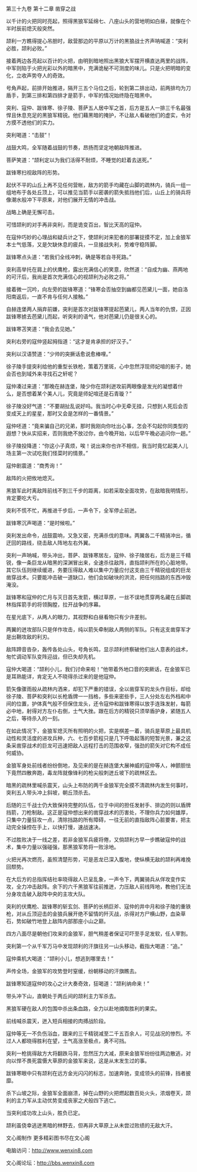 第三十九卷 第十二章 凿穿之战

以千计的火把同时亮起，照得黑狼军延绵七、八座山头的营地明如白昼，就像在个半时辰前熄灭般突然。

颉利一方瞧得提心吊胆时，敌营那边的平原以万计的黑狼战士齐声呐喊道：“突利必胜，颉利必败。”

接着两边各亮起以百计的火把，由明到暗地照出黑狼大军摆开横直达两里的战阵，中军则陷于火把光彩以外的暗黑中，充满诡秘不可测度的味儿。只是火把明暗的变化，立收声势夺人的奇效。

号角声起，前排开始推进，隔开三五个马位之后，轮到第二排出动，前两排均为刀盾手，到第三排和第四排才是箭手，中军的情况始终隐在暗黑中。

突利、寇仲、跋锋寒、徐子陵、菩萨五人居中军之首，后方是五人一排三千名最强悍且休息充足的黑狼军精锐。他们藉黑暗的掩护，不让敌人看破他们的虚实，令对方摸不透他们的实力。

突利喝道：“击鼓”！

战鼓大鸣，全军随着战鼓的节奏，昂扬而坚定地朝敌阵推进。

菩萨笑道：“颉利定以为我们活得不耐烦，不睡觉的赶着去送死。”

跋锋寒扫视敌阵的形势。

起伏不平的山丘上再不见任何营帐，敌方的箭手均藏在山脚的疏林内，骑兵一组一组地布于各处丘顶上，可以推见当箭手以密袭的箭失抵挡他们后，山丘上的骑兵将像潮水般冲下平原来，对他们展开无情的冲击战。

战略上确是无懈可击。

可惜颉利的对手再非突利，而是诡变百出，智比天高的寇仲。

在寇仲巧妙的心理战和疑兵计之下，使颉利对来犯者的部署捉摸不定，加上金狼军本士气低落，又是欠缺休息的疲兵，一旦接战失利，势难守稳阵脚。

跋锋寒点头道：“若我们全线冲刺，确是等若自寻死路。”

突利高举托在肩上的伏鹰枪，露出充满信心的笑意，欣然道：“自成为幽、燕两地的可汗后，我尚是首次充满信心的视颉利为必败之将。”

接着微一沉吟，向左旁的跋锋寒道：“锋寒会否抽空到幽都见芭黛儿一面，她自洛阳南返后，一直不肯与任何人接触。”

自赫连堡两人捐弃前嫌，突利是首次对跋锋寒提起芭黛儿，两人当年的仇恨，正因跋锋寒掳去芭黛儿而起，听突利的语气，他对芭黛儿仍是很关心的。

跋锋寒苫笑道：“我会去见她。”

突利右旁的寇仲竖起拇指道：“这才是肯承担的好汉子。”

突利以汉语赞道：“少帅的突撅话愈说愈棒哩。”

徐子陵手提突利给他的重型长铁枪，策着万里斑，心中忽然浮现师妃喧的影子，她会否也到域外来寻找石之轩呢？

寇仲凑过来道：“那晚在赫连堡，陵少你在颉利迸攻前两眼像是发光的凝想着什么，是否想着某个美人儿，究竟是师妃喧还是石青璇？”

徐子陵没好气道：“不要胡扯乱说好吗。我当时心中无牵无挂，只想到人死后会否变成天上的星星，那时又会是怎样的一番情景。”

寇仲呸道：“竟来骗自己的兄弟，那时我刚向你吐出心事，怎会不勾起你同类型的遐想？快从实招来，否则我绝不放过你，由今晚开始，以后早午晚必追问你一趟。”

徐子陵投降道：“你这小子真烦，唉！说出来你也许不相信，我当时竟忆起美人儿场主第一次试吃我们怪菜时的情景。”

寇仲剧震道：“商秀询！”

敌阵的火把攸地熄灭。

黑狼军此时离敌阵前线不到三千步的距离，如若采取全面攻势，在敌暗我明情形，肯定要吃大亏。

突利不慌不忙，再推进千步后，一声令下，全军停止前迸。

跋锋寒沉声喝道：“是时候啦。”

突利发出命令，战鼓震响，又急又密，充满杀伐的意味。两翼各二千精骑冲出，循迂回的路线，绕击敌人阵地左右外翼。

突利一声呐喊，带头冲出，菩萨、跋锋寒居左，寇仲、徐子陵居右，后方是三千精锐，像一条巨龙从暗黑的深渊冒出来，全速杀往敌阵，直指颉利所在的心脏地带。其它队伍则继续缓进，务要压得敌人难以集中力量应付这支由三千精锐组成的巨龙凿穿战术。只要能冲击破一道缺口，他们会如破块的洪流，把任何挡路的东西冲毁淹没。

跋锋寒和寇仲的亡月与灭日首先发箭，横过草原，一丝不误地贯穿两名藏在丘脚疏林指挥箭手的将领胸膛，拉开战争的序幕。

在星光底下，从两人的眼力，其视野和白昼看物只有少许差别。

两翼的迸攻部队只是佯作攻击，纯以箭矢牵制敌人两侧的军队。只有这支凿穿军才是出鞘攻敌的利刃。

敌阵蹄音沓杂，轰传各处山头，号角长鸣，显示颉利终察破他们出人意表的战术，匆忙调动军队变阵迎战，但已失却先机。

寇仲大喝道：“颉利小儿，我们讨命来啦！”他带着外地口音的突厥话，在金狼军已是耳熟能详，肯定无人不晓得杀过来的是他寇仲。

箭矢像骤雨般从疏林内洒来，却犯下严重的错误，全以凿穿军的龙头作目标，却给徐子陵、菩萨和突利以长枪盾牌一一挡格，多些来密些手，三人分处左右外档和中间的位置，护体真气般不但保住龙头，还令寇仲和跋锋寒得以放手连珠发射，每箭必中地，射得对方左仆右倒，士气大挫。跟在后方的精锐只须举盾护身，紧随五人之后，等待杀入的一刻。

在如此情况下，金狼军熄灭所有照明的火把，实是棋差一着，骑兵是草原上最具机动性和灵活度的进攻兵种，六、七百步箭程只是几下呼吸起落的短暂光景，兼之这条采凿穿战术的巨龙可迅速把敌人远程打击的范围收窄，强劲的箭矢对它构不成任何威协。

金狼军身处前线者纷纷倒地，及见来的是在赫连堡大展神威的寇仲等人，神颤胆怯下竟然四散奔跑，毒龙阵就像锋利的枪尖般刺迸丘坡下的疏林区去。

暗黑的疏林里喊杀震天，山头上布防的两千金狼军完全摸不清疏林内发生何事时，突利五人带头冲上斜坡，朝丘顶杀去。

后随的三千战士仍大致保持完整的队伍，位于中间的担任发射手、排边的则以盾牌挡箭，刀枪制敌。这正是寇仲想出来的凿穿战术的历害处，不理你兵力如何雄厚，只集中力量狂攻一点，清除挡路的所有障碍，一往无前的直指敌阵心脏要害，把主动完全操控在手上，以快打慢，速战速决。

不过胜败决于一线之差，若非金狼军兵疲将倦，又倘颉利方早一步瞧破寇仲的战术，集中力量以强碰强，那黑狼军势将一败涂地。

火把光再次燃亮，虽照清楚形势，可是恶龙已深入腹地，使纵横无敌的颉利再难挽回颓势。

在大后方的总指挥结社率晓得敌人已呈乱象，一声令下，两翼骑兵从佯攻变作实攻，全力冲击敌阵。余下的六千黑狼军往前推迸，力压敌人前线阵地，教他们无法分身攻击破入敌阵中央的主攻大队。

突利的伏鹰枪、跋锋寒的斩玄剑、菩萨的长柄巨斧、寇仲的井中月和徐子陵的重铁枪，对从丘顶迎击的金狼兵展开绝不留情的歼灭战，杀得对方尸横山野，血染草石，势如破竹地登上敌阵内部那座小山之巅。

四方八面尽是朝他们攻来的金狼军，胆气稍差者保证可吓至手足发软，任人宰割。

突利第一个从千军万马中发现颉利的汗旗往另一山头移动，截指大喝道：“追。”

寇仲乘机大喝道：“颉利小儿，想逃到哪里去！”

声传全场，金狼军的攻势登时窒缓，纷朝移动的汗旗瞧去。

跋锋寒知道寇仲的攻心之计大奏奇效，狂喝道：“颉利纳命来！”

带头冲下山，直朝处于两丘间的颉利主力军杀去。

黑狼军硬在敌人的包围中杀出条血路，全力以赴地摘取胜利的果实。

前线喊杀震天，迸入短兵相接的肉搏战阶段。

寇仲等无一不负伤浴血，跟来的三千精锐减至二千五百余人，可见战况的惨烈。不过人人都晓得胜利在望，士气高涨至极点，勇不可挡。

突利一枪挑得敌方大将翻跌马背，忽然压力大减，原来金狼军纷纷往两边散逃，对向以悍不畏死震慑大草原的金狼军来说，这是从末发生过的事。

跋锋寒眼中只有颉利在远方金光闪闪的标志，加速奔驰，变成领头的前锋，挡者披靡。

杀下山坡之际，金狼军全面崩溃，掉在山野的火把燃起数百处火头，浓烟卷天，颉利的主力军从主动优势变成丧家之犬般四下逃亡。

当突利成功攻上山头，胜负已定。

颉利虽侥幸逃迸黑暗的林野去，但再非大草原上从未尝过败绩的无敌大汗。

文心阁制作 更多精彩图书尽在文心阁

电脑访问：http://www.wenxin8.com

文心阁论坛：http://bbs.wenxin8.com
